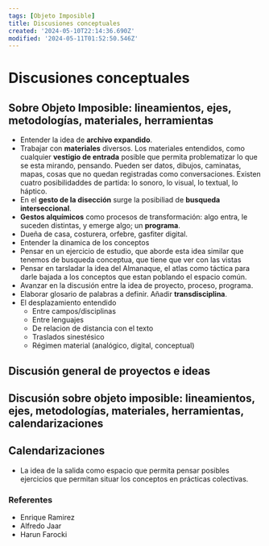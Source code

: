 ```yaml
---
tags: [Objeto Imposible]
title: Discusiones conceptuales
created: '2024-05-10T22:14:36.690Z'
modified: '2024-05-11T01:52:50.546Z'
---
```


# Discusiones conceptuales

## Sobre **Objeto Imposible**:  lineamientos, ejes, metodologías, materiales, herramientas
- Entender la idea de __archivo expandido__.
- Trabajar con __materiales__ diversos. Los materiales entendidos, como cualquier __vestigio de entrada__ posible que permita problematizar lo que se esta mirando, pensando. Pueden ser datos, dibujos, caminatas, mapas, cosas que no quedan registradas como conversaciones. Existen cuatro posibilidaddes de partida: lo sonoro, lo visual, lo textual, lo háptico. 
- En el __gesto de la disección__ surge la posibiliad de __busqueda interseccional__.
- __Gestos alquímicos__ como procesos de transformación: algo entra, le suceden distintas, y emerge algo; un __programa__.
- Dueña de casa, costurera, orfebre, gasfiter digital.
- Entender la dinamica de los conceptos
- Pensar en un ejercicio de estudio, que aborde esta idea similar que tenemos de busqueda conceptua, que tiene que ver con las vistas
- Pensar en tarsladar la idea del Almanaque, el atlas como táctica para darle bajada a los conceptos que estan poblando el espacio común.
- Avanzar en la discusión entre la idea de proyecto, proceso, programa.
- Elaborar glosario de palabras a definir. Añadir __transdisciplina__.
- El desplazamiento entendido
  - Entre campos/disciplinas
  - Entre lenguajes
  - De relacion de distancia con el texto
  - Traslados sinestésico
  - Régimen material (analógico, digital, conceptual)

## Discusión general de proyectos e ideas

## Discusión sobre objeto imposible:  lineamientos, ejes, metodologías, materiales, herramientas, calendarizaciones

## Calendarizaciones
- La idea de la salida como espacio que permita pensar posibles ejercicios que permitan situar los conceptos en prácticas colectivas.

### Referentes
- Enrique Ramirez
- Alfredo Jaar
- Harun Farocki



